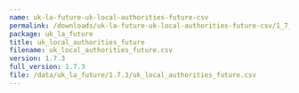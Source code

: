 ```yaml
---
name: uk-la-future-uk-local-authorities-future-csv
permalink: /downloads/uk-la-future-uk-local-authorities-future-csv/1_7_3
package: uk_la_future
title: uk_local_authorities_future
filename: uk_local_authorities_future.csv
version: 1.7.3
full_version: 1.7.3
file: /data/uk_la_future/1.7.3/uk_local_authorities_future.csv
---
```

